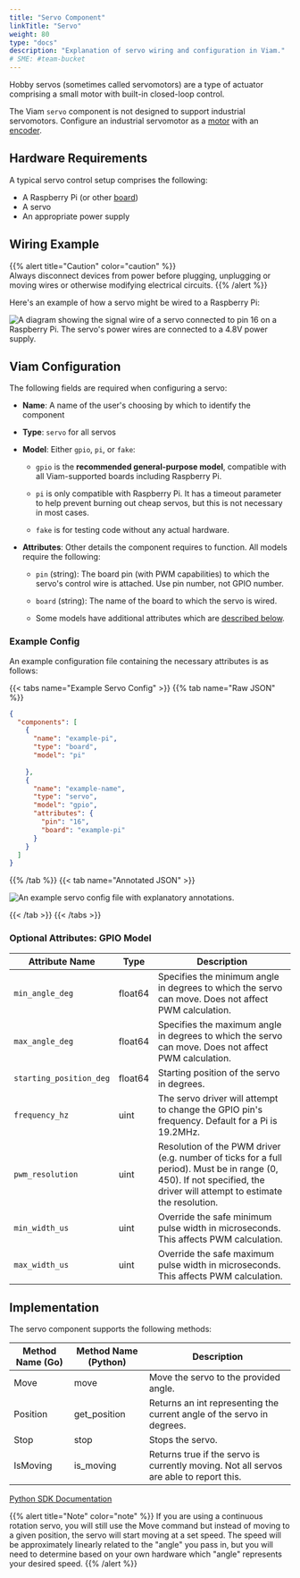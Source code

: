 ```yaml
---
title: "Servo Component"
linkTitle: "Servo"
weight: 80
type: "docs"
description: "Explanation of servo wiring and configuration in Viam."
# SME: #team-bucket
---
```

Hobby servos (sometimes called servomotors) are a type of actuator comprising a small motor with built-in closed-loop control.

The Viam `servo` component is not designed to support industrial servomotors.
Configure an industrial servomotor as a [motor](/components/motor/) with an [encoder](/components/encoder/).

## Hardware Requirements

A typical servo control setup comprises the following:

- A Raspberry Pi (or other [board](/components/board/))
- A servo
- An appropriate power supply

## Wiring Example

{{% alert title="Caution" color="caution" %}}  
Always disconnect devices from power before plugging, unplugging or moving wires or otherwise modifying electrical circuits.
{{% /alert %}}

Here's an example of how a servo might be wired to a Raspberry Pi:  

![A diagram showing the signal wire of a servo connected to pin 16 on a Raspberry Pi. The servo's power wires are connected to a 4.8V power supply.](../img/servo/servo-wiring.png)

## Viam Configuration

The following fields are required when configuring a servo:

- **Name**: A name of the user's choosing by which to identify the component

- **Type**: `servo` for all servos

- **Model**: Either `gpio`, `pi`, or `fake`:

  - `gpio` is the **recommended general-purpose model**, compatible with all Viam-supported boards including Raspberry Pi.

  - `pi` is only compatible with Raspberry Pi.
  It has a timeout parameter to help prevent burning out cheap servos, but this is not necessary in most cases.

  - `fake` is for testing code without any actual hardware.

- **Attributes**: Other details the component requires to function.
All models require the following:

  - `pin` (string): The board pin (with PWM capabilities) to which the servo's control wire is attached.
  Use pin number, not GPIO number.

  - `board` (string): The name of the board to which the servo is wired.

  - Some models have additional attributes which are [described below](#optional-attributes-gpio-model).

### Example Config

An example configuration file containing the necessary attributes is as follows:

{{< tabs name="Example Servo Config" >}}
{{% tab name="Raw JSON" %}}

```json
{
  "components": [
    {
      "name": "example-pi",
      "type": "board",
      "model": "pi"
      
    },
    {
      "name": "example-name",
      "type": "servo",
      "model": "gpio",
      "attributes": {
        "pin": "16",
        "board": "example-pi"
      }
    }
  ]
}
```

{{% /tab %}}
{{< tab name="Annotated JSON" >}}

<img src="../img/servo/servo-json.png" alt="An example servo config file with explanatory annotations."></img>

{{< /tab >}}
{{< /tabs >}}

### Optional Attributes: GPIO Model

Attribute Name | Type | Description
-------------- | ---- | ---------------
`min_angle_deg` | float64 | Specifies the minimum angle in degrees to which the servo can move. Does not affect PWM calculation.
`max_angle_deg` | float64 | Specifies the maximum angle in degrees to which the servo can move. Does not affect PWM calculation.
`starting_position_deg` | float64 | Starting position of the servo in degrees.
`frequency_hz` | uint | The servo driver will attempt to change the GPIO pin's frequency. Default for a Pi is 19.2MHz.
`pwm_resolution` | uint | Resolution of the PWM driver (e.g. number of ticks for a full period). Must be in range (0, 450). If not specified, the driver will attempt to estimate the resolution.
`min_width_us` | uint | Override the safe minimum pulse width in microseconds. This affects PWM calculation.
`max_width_us` | uint | Override the safe maximum pulse width in microseconds. This affects PWM calculation.

## Implementation

The servo component supports the following methods:

Method Name (Go) | Method Name (Python) | Description
---------------- | -------------------- | -----------
Move | move | Move the servo to the provided angle.
Position | get_position | Returns an int representing the current angle of the servo in degrees.
Stop | stop | Stops the servo.
IsMoving | is_moving | Returns true if the servo is currently moving. Not all servos are able to report this.

[Python SDK Documentation](https://python.viam.dev/autoapi/viam/components/servo/index.html)

{{% alert title="Note" color="note" %}}
If you are using a continuous rotation servo, you will still use the Move command but instead of moving to a given position, the servo will start moving at a set speed.
The speed will be approximately linearly related to the "angle" you pass in, but you will need to determine based on your own hardware which "angle" represents your desired speed.
{{% /alert %}}